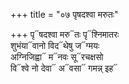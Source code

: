 +++
title = "०७ पृषदश्वा मरुतः"

+++
पृ᳓षदश्वा मरु᳓तः पृ᳓श्निमातरः  
शुभंया᳓वानो विद᳓थेषु ज᳓ग्मयः  
अग्निजिह्वा᳓ म᳓नवः सू᳓रचक्षसो  
वि᳓श्वे नो देवा᳓ अ᳓वसा᳓ गमन्न् इह᳓